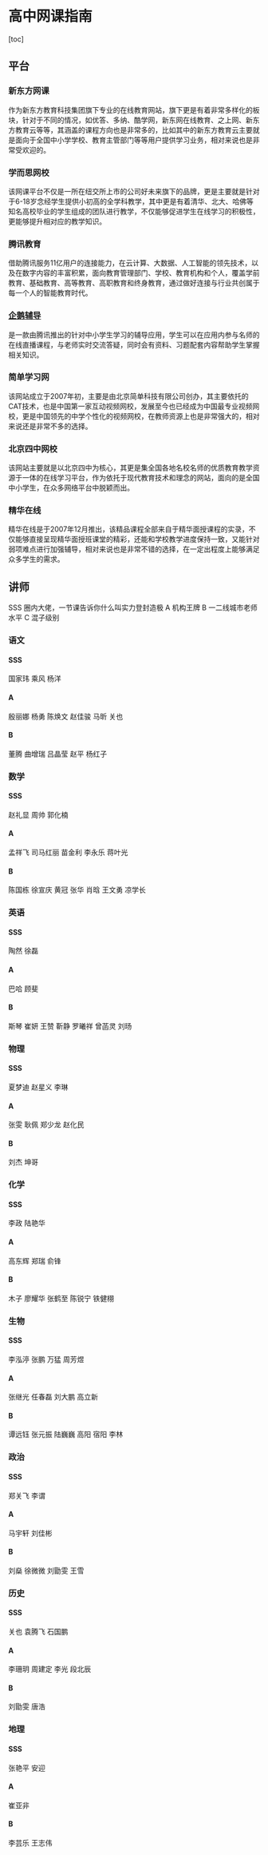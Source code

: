 # 高中网课指南

[toc]

## 平台

### 新东方网课

作为新东方教育科技集团旗下专业的在线教育网站，旗下更是有着非常多样化的板块，针对于不同的情况，如优答、多纳、酷学网，新东网在线教育、之上网、新东方教育云等等，其涵盖的课程方向也是非常多的，比如其中的新东方教育云主要就是面向于全国中小学学校、教育主管部门等等用户提供学习业务，相对来说也是非常受欢迎的。

### 学而思网校

该网课平台不仅是一所在纽交所上市的公司好未来旗下的品牌，更是主要就是针对于6-18岁念经学生提供小初高的全学科教学，其中更是有着清华、北大、哈佛等知名高校毕业的学生组成的团队进行教学，不仅能够促进学生在线学习的积极性，更能够提升相对应的教学知识。

### 腾讯教育

借助腾讯服务11亿用户的连接能力，在云计算、大数据、人工智能的领先技术，以及在数字内容的丰富积累，面向教育管理部门、学校、教育机构和个人，覆盖学前教育、基础教育、高等教育、高职教育和终身教育，通过做好连接与行业共创属于每一个人的智能教育时代。

### [企鹅辅导](https://fudao.qq.com/recommend_activity.html?ctu=899&s=5)

是一款由腾讯推出的针对中小学生学习的辅导应用，学生可以在应用内参与名师的在线直播课程，与老师实时交流答疑，同时会有资料、习题配套内容帮助学生掌握相关知识。

### 简单学习网

该网站成立于2007年初，主要是由北京简单科技有限公司创办，其主要依托的CAT技术，也是中国第一家互动视频网校，发展至今也已经成为中国最专业视频网校，更是中国领先的中学个性化的视频网校，在教师资源上也是非常强大的，相对来说还是非常不多的选择。

### 北京四中网校

该网站主要就是以北京四中为核心，其更是集全国各地名校名师的优质教育教学资源于一体的在线学习平台，作为依托于现代教育技术和理念的网站，面向的是全国中小学生，在众多网络平台中脱颖而出。

### 精华在线

精华在线是于2007年12月推出，该精品课程全部来自于精华面授课程的实录，不仅能够直接呈现精华面授班课堂的精彩，还能和学校教学进度保持一致，又能针对弱项难点进行加强辅导，相对来说也是非常不错的选择，在一定出程度上能够满足众多学生的需求。

## 讲师

SSS 圈内大佬，一节课告诉你什么叫实力登封造极
A 机构王牌
B 一二线城市老师水平
C 混子级别

### 语文

#### SSS

国家玮 乘风 杨洋

#### A

殷丽娜 杨勇 陈焕文 赵佳骏 马昕 关也

#### B

董腾 曲增瑞 吕晶莹 赵平 杨红子

### 数学

#### SSS

赵礼显 周帅 郭化楠

#### A

孟祥飞 司马红丽 苗金利 李永乐 蒋叶光

#### B

陈国栋 徐宣庆 黄冠 张华 肖晗 王文勇 凉学长

### 英语

#### SSS

陶然 徐磊

#### A

巴哈 顾斐

#### B

斯琴 崔妍 王赞 靳静 罗曦祥 曾菡灵 刘旸

### 物理

#### SSS

夏梦迪 赵星义 李琳

#### A

张雯 耿佩 郑少龙 赵化民

#### B

刘杰 坤哥

### 化学

#### SSS

李政 陆艳华

#### A

高东辉 郑瑞 俞锋

#### B

木子 廖耀华 张鹤至 陈锐宁 铁健栩

### 生物

#### SSS

李泓渟 张鹏 万猛 周芳煜

#### A

张继光 任春磊 刘大鹏 高立新

#### B

谭远钰 张元振 陆巍巍 高阳 宿阳 李林

### 政治

#### SSS

郑关飞 李谓

#### A

马宇轩 刘佳彬

#### B

刘燊 徐微微 刘勖雯 王雪

### 历史

#### SSS

关也 袁腾飞 石国鹏

#### A

李珊玥 周建定 李光 段北辰

#### B

刘勖雯 唐浩

### 地理

#### SSS

张艳平 安迎

#### A

崔亚非

#### B

李芸乐 王志伟
